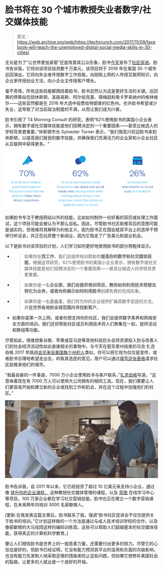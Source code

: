 # 脸书将在 30 个城市教授失业者数字/社交媒体技能

> 原文：<https://web.archive.org/web/https://techcrunch.com/2017/11/09/facebook-will-teach-the-unemployed-digital-social-media-skills-in-30-cities/>

无论是为了“让世界更加紧密”还是改善其公众形象，脸书[今天](https://web.archive.org/web/20230330194912/https://newsroom.fb.com/news/2017/11/facebook-community-boost/)宣布了[社区促进](https://web.archive.org/web/20230330194912/https://www.facebook.com/business/m/community-boost)。脸书告诉我，它将向该项目投资数千万美元，该项目将于 2018 年在美国 30 个城市巡回演出。它将向失业者传授数字工作技能，向刚刚上网的人传授互联网知识，向企业家传授创业方法，向小企业主传授客户增长。

毫不奇怪，所有这些技能都围绕着脸书，脸书显然认为这是更好生活的关键。巡回赛的停靠站包括休斯顿、圣路易斯、阿尔伯克基、得梅因和南卡罗来纳州的格林维尔——这些显然都是在 2016 年大选中投票给特朗普的红色州。也许脸书希望减少失业，这导致了对当前政治制度的不满，从而让我们成为川普。

脸书引用了 T4 Morning Consult 的研究，表明“62%使用脸书的美国小企业表示，拥有数字或社交媒体技能是他们招聘决定的一个重要因素——甚至比候选人的学校背景更重要。”休斯顿市长 Sylvester Turner 表示，“我们很高兴欢迎脸书来到休斯顿，以提高我们居民的数字技能，并确保我们充满活力的企业家和小企业社区从互联网中获得更多。"

![](img/4d8a5158b5606b041a8bf354614ec43c.png)

如果脸书专注于教授网站以外的技能，比如如何制作一份好看的简历或处理工作面试，这个项目可能会被认为不那么自私。因此，尽管脸书社区助推背后的意图可能是诚实的，但很难将其解释为利他主义，因为脸书正在国会就其平台上的选举干预举行听证会，并正在玩弄整个新闻业，因为它吸走了广告美元和就业机会。

以下是脸书对该项目的计划，人们学习如何更好地使用脸书的部分用粗体显示。

*   > 如果你在**找工作**，我们会提供培训帮助你**提高你的数字和社交媒体技能**。根据这项研究，62%使用脸书的美国小企业表示，拥有数字或社交媒体技能是他们招聘决定的一个重要因素——甚至比候选人的学校背景更重要。

*   > 如果你是一名**企业家，**我们会提供培训项目，教你如何利用技术将想法转化为业务，或者**向你展示如何利用脸书**创建免费的在线形象。

*   > 如果你是一名**企业主**，我们将为你的企业提供扩展其数字足迹的方法，并**在世界各地和全球范围内寻找新客户**。
    > 
    > 

*   如果你是第一次上网，或者你想支持你的社区，我们会提供数字素养和网络安全方面的培训。我们还将帮助社区成员利用技术将人们聚集在一起，提供活动和群组等功能。

尽管如此，很难想象谷歌、苹果或亚马逊等其他科技巨头会将资源投入到与改善人们的社会经济流动性如此直接相关的事物中。与今天在密苏里州结束的马克·扎克伯格 2017 年挑战[会见来自美国每个州的人](https://web.archive.org/web/20230330194912/https://techcrunch.com/2017/01/03/zuckerberg-challenge/)类似，你可以把它视为仅仅是宣传，或者脸书合理地希望走出去，听取其选民的意见。用户可以通过[填写这张表格](https://web.archive.org/web/20230330194912/https://www.facebook.com/business/m/community-boost)请求社区助推来他们的城市。

“我最自豪的一件事是，7000 万小企业使用脸书与客户联系，”[扎克伯格](https://web.archive.org/web/20230330194912/https://www.facebook.com/photo.php?fbid=10104177997725861&set=a.612287952871.2204760.4&type=3&theater)写道。“这意味着现在有 7000 万人可以使用大公司拥有的相同工具。现在，我们需要让人们更容易开始和建立新的企业或找到工作和机会，并在这个过程中加强他们的社区。”

![](img/24a3db0b526f1e960af0a2d62afd995f.png)

脸书告诉我，自 2011 年以来，它已经投资了超过 10 亿美元来支持小企业，通过像 [提升你的企业课程、](https://web.archive.org/web/20230330194912/https://www.facebook.com/business/a/boost-events) 这种教授社交媒体管理的课程，以及 [蓝图](https://web.archive.org/web/20230330194912/https://www.facebook.com/blueprint/) 在线学习中心等项目，100 万家企业都在学习社交营销技能。脸书也正在建立一个数字营销课程，在未来两年内培训 3000 名密歇根人。

[更新:在我发表这篇文章后，脸书联系了我，强调“脸书社区促进会不仅仅提供关于脸书的培训。”它计划这样做的一个方法是通过与成人技术培训学校的合作，以及像密歇根的大马戏团这样的编码训练营。这些可以帮助人们超越基本的社交媒体技能，获得真正的计算机科学教育。]

要让人们相信脸书是世界上的一股慈善力量，还需要付出更多的努力。尽管它的心往往是好的，但脸书已经证明，它没有能力预测其平台的滥用和负面的次级影响，也没有能力先发制人地采取足够的措施来防止这些问题。但如果它想修补美国社会的裂痕，让更多的人就业是一个良好的开端。